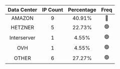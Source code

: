 | Data Center | IP Count | Percentage | Freq |
|:------------:|:--------:|:-----------:|:-----:|
| AMAZON | 9 | 40.91% | 🔴 |
| HETZNER | 5 | 22.73% | 🟢 |
| Interserver | 1 | 4.55% | 🟢 |
| OVH | 1 | 4.55% | 🟢 |
| OTHER | 6 | 27.27% | 🟢 |